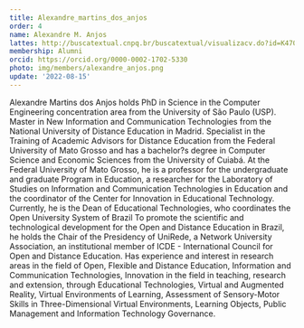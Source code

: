 ```yaml
---
title: Alexandre_martins_dos_anjos
order: 4
name: Alexandre M. Anjos
lattes: http://buscatextual.cnpq.br/buscatextual/visualizacv.do?id=K4704504H4
membership: Alumni
orcid: https://orcid.org/0000-0002-1702-5330
photo: img/members/alexandre_anjos.png
update: '2022-08-15'
---
```


Alexandre Martins dos Anjos holds PhD in Science in the Computer Engineering concentration area from the University of São Paulo (USP). Master in New Information and Communication Technologies from the National University of Distance Education in Madrid. Specialist in the Training of Academic Advisors for Distance Education from the Federal University of Mato Grosso and has a bachelor?s degree in Computer Science and Economic Sciences from the University of Cuiabá. At the Federal University of Mato Grosso, he is a professor for the undergraduate and graduate Program in Education, a researcher for the Laboratory of Studies on Information and Communication Technologies in Education and the coordinator of the Center for Innovation in Educational Technology. Currently, he is the Dean of Educational Technologies, who coordinates the Open University System of Brazil To promote the scientific and technological development for the Open and Distance Education in Brazil, he holds the Chair of the Presidency of UniRede, a Network University Association, an institutional member of ICDE - International Council for Open and Distance Education. Has experience and interest in research areas in the field of Open, Flexible and Distance Education, Information and Communication Technologies, Innovation in the field in teaching, research and extension, through Educational Technologies, Virtual and Augmented Reality, Virtual Environments of Learning, Assessment of Sensory-Motor Skills in Three-Dimensional Virtual Environments, Learning Objects, Public Management and Information Technology Governance.
